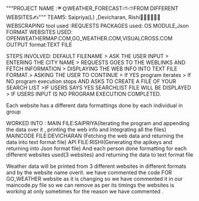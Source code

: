 """PROJECT NAME :☔🌞WEATHER_FORECAST⛅⛅FROM DIFFERENT WEBSITES✍️"""
TEAM5: Saipriya(L) ,Devicharan, Rishi👩‍🎓👨‍🎓🧑‍🎓
WEBSCRAPING tool used :REQUESTS
PACKAGES used: OS  MODULE,Json FORMAT
WEBSITES USED: OPENWEATHERMAP.COM,GO_WEATHER.COM,VISUALCROSS.COM
OUTPUT format:TEXT FILE 

STEPS INVOLVED: DEFAULT FILENAME > ASK THE USER INPUT > ENTERING THE CITY NAME > REQUESTS GOES TO THE WEBLINKS AND FETCH INFORMATION > DISPLAYING THE WEB INFO INTO TEXT FILE FORMAT.> ASKING THE USER TO CONTINUE > If YES program iterates > If NO program execution stops AND  ASKS TO CREATE A FILE OF YOUR SEARCH LIST >IF USERS SAYS YES SEARCHLIST FILE WILL BE DISPLAYED > IF USERS INPUT IS NO PROGRAM EXECUTION COMPLETED.

 Each website has a different  data formattings done by each individual in  group
 
 WORKED INTO :
 MAIN FILE:SAIPRIYA(Iterating the program and appending the data over it , printing the web info and Integrating all the files)
 MAINCODE FILE:DEVICHARAN (Fetching the web data and returning the data into text format file)
 API FILE:RISHI(Generating the apikeys and returning into Json format file)
 And each person done formatting for each different websites used(3 websites) and returning the data to text format file
 
Weather data will be printed from 3 different websites in different formats and by the website name overit.
we have commented the code  FOR GO_WEATHER website as it is changing so we have commented it in our maincode.py file so we can remove as per its timings the 
websites is working at only sometimes for the reason we have commented . 

